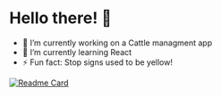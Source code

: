 # Hello there! 👋


- 🔭 I’m currently working on a Cattle managment app
- 🌱 I’m currently learning React
- ⚡ Fun fact: Stop signs used to be yellow!

[![Readme Card](https://github-readme-stats.vercel.app/api/pin/?username=OwenRempel&repo=Hooves&theme=radical)](https://github.com/OwenRempel/Hooves)
